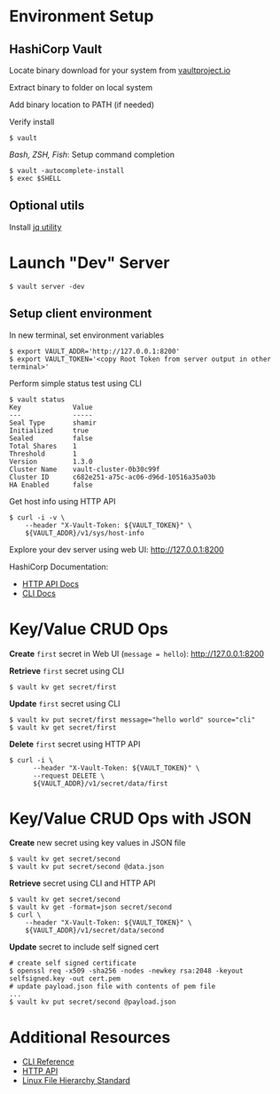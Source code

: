 # Environment Setup
## HashiCorp Vault
Locate binary download for your system from [vaultproject.io](https://www.vaultproject.io/)

Extract binary to folder on local system

Add binary location to PATH (if needed)

Verify install 
```
$ vault
```
*Bash, ZSH, Fish*: Setup command completion 
```
$ vault -autocomplete-install
$ exec $SHELL
```
## Optional utils
Install [jq utility](https://stedolan.github.io/jq/)
# Launch "Dev" Server
```shell script
$ vault server -dev
```

## Setup client environment
In new terminal, set environment variables
```shell script
$ export VAULT_ADDR='http://127.0.0.1:8200'
$ export VAULT_TOKEN='<copy Root Token from server output in other terminal>'
```

Perform simple status test using CLI
```shell script
$ vault status
Key             Value
---             -----
Seal Type       shamir
Initialized     true
Sealed          false
Total Shares    1
Threshold       1
Version         1.3.0
Cluster Name    vault-cluster-0b30c99f
Cluster ID      c682e251-a75c-ac06-d96d-10516a35a03b
HA Enabled      false
```
Get host info using HTTP API
```shell script
$ curl -i -v \
    --header "X-Vault-Token: ${VAULT_TOKEN}" \
    ${VAULT_ADDR}/v1/sys/host-info
```
Explore your dev server using web UI: http://127.0.0.1:8200

HashiCorp Documentation:
* [HTTP API Docs](https://www.vaultproject.io/api/overview.html)
* [CLI Docs](https://www.vaultproject.io/docs/commands/index.html)

# Key/Value CRUD Ops

**Create** `first` secret in Web UI (`message = hello`): http://127.0.0.1:8200

**Retrieve** `first` secret using CLI
```shell script
$ vault kv get secret/first
```
**Update** `first` secret using CLI
```shell script
$ vault kv put secret/first message="hello world" source="cli"
$ vault kv get secret/first
```
**Delete** `first` secret using HTTP API
```shell script
$ curl -i \
      --header "X-Vault-Token: ${VAULT_TOKEN}" \
      --request DELETE \
      ${VAULT_ADDR}/v1/secret/data/first
```
# Key/Value CRUD Ops with JSON

**Create**  new secret using key values in JSON file
```shell script
$ vault kv get secret/second
$ vault kv put secret/second @data.json
```
**Retrieve** secret using CLI and HTTP API
```shell script
$ vault kv get secret/second
$ vault kv get -format=json secret/second
$ curl \
    --header "X-Vault-Token: ${VAULT_TOKEN}" \
    ${VAULT_ADDR}/v1/secret/data/second
```
 
**Update** secret to include self signed cert
```shell script
# create self signed certificate
$ openssl req -x509 -sha256 -nodes -newkey rsa:2048 -keyout selfsigned.key -out cert.pem
# update payload.json file with contents of pem file
...
$ vault kv put secret/second @payload.json
```

# Additional Resources
- [CLI Reference](https://www.vaultproject.io/docs/commands/index.html)
- [HTTP API](https://www.vaultproject.io/api/overview.html)
- [Linux File Hierarchy Standard](https://en.wikipedia.org/wiki/Filesystem_Hierarchy_Standard)
